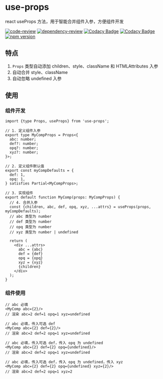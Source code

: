 # use-props
react useProps 方法，用于智能合并组件入参，方便组件开发

[![code-review](https://github.com/FrontEndDev-org/use-props/actions/workflows/code-review.yml/badge.svg)](https://github.com/FrontEndDev-org/use-props/actions/workflows/code-review.yml)
[![dependency-review](https://github.com/FrontEndDev-org/use-props/actions/workflows/dependency-review.yml/badge.svg)](https://github.com/FrontEndDev-org/use-props/actions/workflows/dependency-review.yml)
[![Codacy Badge](https://app.codacy.com/project/badge/Grade/948a21cc839b431490dd8b8bf22628c3)](https://app.codacy.com/gh/FrontEndDev-org/use-props/dashboard?utm_source=gh&utm_medium=referral&utm_content=&utm_campaign=Badge_grade)
[![Codacy Badge](https://app.codacy.com/project/badge/Coverage/948a21cc839b431490dd8b8bf22628c3)](https://app.codacy.com/gh/FrontEndDev-org/use-props/dashboard?utm_source=gh&utm_medium=referral&utm_content=&utm_campaign=Badge_coverage)
[![npm version](https://badge.fury.io/js/use-props.svg)](https://npmjs.com/package/use-props)


## 特点
1. `Props` 类型自动添加 children、style、className 和 HTMLAttributes 入参
2. 自动合并 style、className
3. 自动忽略 undefined 入参


## 使用
### 组件开发
```tsx
import {type Props, useProps} from 'use-props';

// 1. 定义组件入参
export type MyCompProps = Props<{
  abc: number;
  def?: number;
  opq?: number;
  xyz?: number;
}>;

// 2. 定义组件默认值
export const myCompDefaults = {
  def: 1,
  opq: 1,
} satisfies Partial<MyCompProps>;

// 3. 实现组件
export default function MyComp(props: MyCompProps) {
  // 4. 合并入参
  const {children, abc, def, opq, xyz, ...attrs} = useProps(props, myCompDefaults);
  // abc 类型为 number
  // def 类型为 number
  // opq 类型为 number
  // xyz 类型为 number | undefined

  return (
    <div ...attrs>
      abc = {abc}
      def = {def}
      opq = {opq}
      xyz = {xyz}
      {children}
    </div>
  );
}
```

### 组件使用
```tsx
// abc 必填
<MyComp abc={2}/>
// 渲染 abc=2 def=1 opq=1 xyz=undefined

// abc 必填，传入可选 def
<MyComp abc={2} def={2}/>
// 渲染 abc=2 def=2 opq=1 xyz=undefined

// abc 必填，传入可选 def，传入 opq 为 undefined
<MyComp abc={2} def={2} opq={undefined}/>
// 渲染 abc=2 def=2 opq=1 xyz=undefined

// abc 必填，传入可选 def，传入 opq 为 undefined，传入 xyz
<MyComp abc={2} def={2} opq={undefined} xyz={2}/>
// 渲染 abc=2 def=2 opq=1 xyz=2
```
